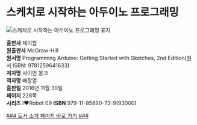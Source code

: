   
# 스케치로 시작하는 아두이노 프로그래밍
  
 ![스케치로 시작하는 아두이노 프로그래밍 표지](http://image.yes24.com/momo/TopCate987/MidCate005/98645280.jpg)
  
**출판사** 제이펍  
**원출판사** McGraw-Hill  
**원서명** Programming Arduino: Getting Started with Sketches, 2nd Edition(원서 ISBN: 9781259641633)  
**저자명** 사이먼 몽크  
**역자명** 배장열  
**출판일** 2016년 11월 30일  
**페이지** 228쪽  
**시리즈** I♥Robot 09
**ISBN** 979-11-85890-73-9(93000)  
  
[### 도서 소개 페이지 바로 가기 ###](http://jpub.tistory.com/636)  


